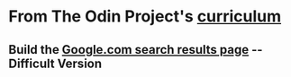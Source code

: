 # From The Odin Project's [curriculum](http://www.theodinproject.com/courses/web-development-101/lessons/html-css)


## Build the [Google.com search results page](https://www.google.com/search?q=build+this+webpage) -- Difficult Version